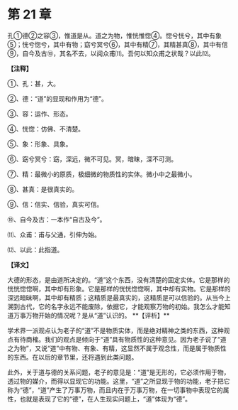 # 第 21 章

孔①德②之容③，惟道是从。道之为物，惟恍惟惚④。惚兮恍兮，其中有象⑤；恍兮惚兮，其中有物；窈兮冥兮⑥，其中有精⑦，其精甚真⑧，其中有信⑨，自今及古⑩，其名不去，以阅众甫⑾。吾何以知众甫之状哉？以此⑿。

**【注释】**


①、孔：甚，大。

②、德：“道”的显现和作用为“德”。

③、容：运作、形态。

④、恍惚：仿佛、不清楚。

⑤、象：形象、具象。

⑥、窈兮冥兮：窈，深远，微不可见。冥，暗昧，深不可测。

⑦、精：最微小的原质，极细微的物质性的实体。微小中之最微小。

⑧、甚真：是很真实的。

⑨、信：信实、信验，真实可信。

⑩、自今及古：一本作“自古及今”。

⑾、众甫：甫与父通，引伸为始。

⑿、以此：此指道。


**【译文】**

大德的形态，是由道所决定的。“道”这个东西，没有清楚的固定实体。它是那样的恍恍惚惚啊，其中却有形象。它是那样的恍恍惚惚啊，其中却有实物。它是那样的深远暗昧啊，其中却有精质；这精质是最真实的，这精质是可以信验的。从当今上溯到古代，它的名字永远不能废除，依据它，才能观察万物的初始。我怎么才能知道万事万物开始的情况呢？是从“道”认识的。
\**【评析】**

学术界一派观点认为老子的“道”不是物质实体，而是绝对精神之类的东西，这种观点有待商榷。我们的观点是倾向于“道”具有物质性的这种意见。因为老子说了“道之为物”，又说“道”中有物、有象、有精，这显然不属于观念性，而是属于物质性的东西。在以后的章节里，还将遇到此类问题。

此外，关于道与德的关系问题，老子的意见是：“道”是无形的，它必须作用于物，透过物的媒介，而得以显现它的功能。这里，“道”之所显现于物的功能，老子把它称为“德”，“道”产生了万事万物，而且内在于万事万物，在一切事物中表现它的属性，也就是表现了它的“德”，在人生现实问题上，“道”体现为“德”。
